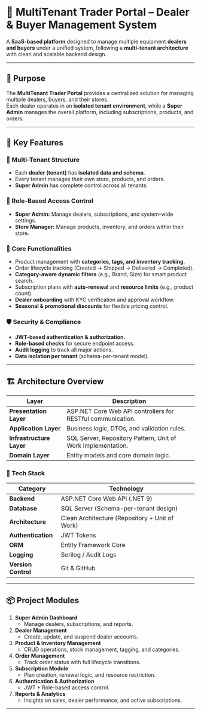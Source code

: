 # 🏪 MultiTenant Trader Portal – Dealer & Buyer Management System


A **SaaS-based platform** designed to manage multiple equipment **dealers and buyers** under a unified system, following a **multi-tenant architecture** with clean and scalable backend design.

---

## 🚀 Purpose

The **MultiTenant Trader Portal** provides a centralized solution for managing multiple dealers, buyers, and their stores.  
Each dealer operates in an **isolated tenant environment**, while a **Super Admin** manages the overall platform, including subscriptions, products, and orders.

---

## 🧩 Key Features

### 👤 Multi-Tenant Structure
- Each **dealer (tenant)** has **isolated data and schema**.
- Every tenant manages their own store, products, and orders.
- **Super Admin** has complete control across all tenants.

### 🔐 Role-Based Access Control
- **Super Admin:** Manage dealers, subscriptions, and system-wide settings.  
- **Store Manager:** Manage products, inventory, and orders within their store.

### 🛒 Core Functionalities
- Product management with **categories, tags, and inventory tracking**.  
- Order lifecycle tracking (Created → Shipped → Delivered → Completed).  
- **Category-aware dynamic filters** (e.g., Brand, Size) for smart product search.  
- Subscription plans with **auto-renewal** and **resource limits** (e.g., product count).  
- **Dealer onboarding** with KYC verification and approval workflow.  
- **Seasonal & promotional discounts** for flexible pricing control.

### 🛡️ Security & Compliance
- **JWT-based authentication & authorization.**  
- **Role-based checks** for secure endpoint access.  
- **Audit logging** to track all major actions.  
- **Data isolation per tenant** (schema-per-tenant model).

---

## 🏗️ Architecture Overview

| Layer | Description |
|-------|-------------|
| **Presentation Layer** | ASP.NET Core Web API controllers for RESTful communication. |
| **Application Layer** | Business logic, DTOs, and validation rules. |
| **Infrastructure Layer** | SQL Server, Repository Pattern, Unit of Work implementation. |
| **Domain Layer** | Entity models and core domain logic. |

### 🧱 Tech Stack

| Category | Technology |
|-----------|-------------|
| **Backend** | ASP.NET Core Web API (.NET 9) |
| **Database** | SQL Server (Schema-per-tenant design) |
| **Architecture** | Clean Architecture (Repository + Unit of Work) |
| **Authentication** | JWT Tokens |
| **ORM** | Entity Framework Core |
| **Logging** | Serilog / Audit Logs |
| **Version Control** | Git & GitHub |

---

## 📦 Project Modules

1. **Super Admin Dashboard**
   - Manage dealers, subscriptions, and reports.
2. **Dealer Management**
   - Create, update, and suspend dealer accounts.
3. **Product & Inventory Management**
   - CRUD operations, stock management, tagging, and categories.
4. **Order Management**
   - Track order status with full lifecycle transitions.
5. **Subscription Module**
   - Plan creation, renewal logic, and resource restriction.
6. **Authentication & Authorization**
   - JWT + Role-based access control.
7. **Reports & Analytics**
   - Insights on sales, dealer performance, and active subscriptions.

---



